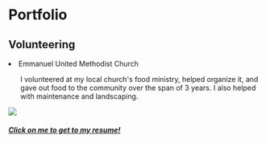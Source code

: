 # Portfolio
## Volunteering
<li>
Emmanuel United Methodist Church
</li>
<ul>
I volunteered at my local church's food ministry, helped organize it, and gave out food to the community over the span of 3 years.
  I also helped with maintenance and landscaping.
</ul>
<p><img src="https://www.cnumc.org/files/tables/contacts/171142/fields/primaryimage/a58da4012388453694f27cbc8b51549e/wnjxvpcr_emanuel_umc.jpg?width=400&height=300"></p>
<div>
  <h5>
<a href="https://docs.google.com/document/d/1mNDVVRce8O7JO-uzyp23JvJ5Y2wvjypT41VG9F-0ryE/edit?usp=sharing">Click on me to get to my resume!</a>
  </h5>
</div>







